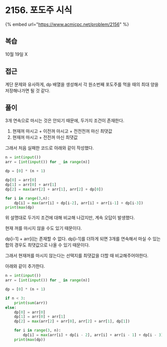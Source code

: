 # 2156. 포도주 시식

{% embed url="https://www.acmicpc.net/problem/2156" %}

## 복습

10월 19일 X

## 접근

계단 문제와 유사하게, dp 배열을 생성해서 각 원소번째 포도주를 먹을 때의 최대 양을 저장해나가면 될 것 같다.

## 풀이

3개 연속으로 마시는 것은 안되기 때문에, 두가지 조건이 존재한다.

1. 현재꺼 마시고 + 이전꺼 마시고 + 전전전꺼 마신 최댓값
2. 현재꺼 마시고 + 전전꺼 마신 최댓값

그래서 처음 실패한 코드로 아래와 같이 작성했다.

```python
n = int(input())
arr = [int(input()) for _ in range(n)]

dp = [0] * (n + 1)

dp[0] = arr[0]
dp[1] = arr[0] + arr[1]
dp[2] = max(arr[2] + arr[1], arr[2] + dp[0])

for i in range(3,n):
    dp[i] = max(arr[i] + dp[i-2], arr[i] + arr[i-1] + dp[i-3])
print(max(dp)
```

위 설명대로 두가지 조건에 대해 비교해 나갔지만, 계속 오답이 발생했다.

현재 꺼를 마시지 않을 수도 있기 때문이다.

dp\[i-1] + arr\[i]는 존재할 수 없다. dp\[i-1]를 더하게 되면 3개를 연속해서 마실 수 있는 합의 경우도 최댓값으로 나올 수 있기 때문이다.

그래서 현재꺼를 마시지 않는다는 선택지를 최댓값을 더할 때 비교해주어야한다.

아래와 같이 추가한다.

```python
n = int(input())
arr = [int(input()) for _ in range(n)]

dp = [0] * (n + 1)

if n < 3:
    print(sum(arr))
else:
    dp[0] = arr[0]
    dp[1] = arr[0] + arr[1]
    dp[2] = max(arr[2] + arr[0], arr[2] + arr[1], dp[1])

    for i in range(3, n):
        dp[i] = max(arr[i] + dp[i - 2], arr[i] + arr[i - 1] + dp[i - 3], dp[i - 1])
    print(max(dp))

```
